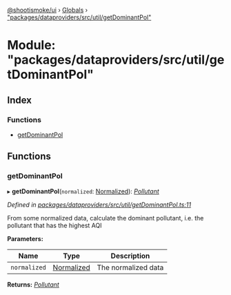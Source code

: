 [@shootismoke/ui](../README.md) › [Globals](../globals.md) › ["packages/dataproviders/src/util/getDominantPol"](_packages_dataproviders_src_util_getdominantpol_.md)

# Module: "packages/dataproviders/src/util/getDominantPol"

## Index

### Functions

* [getDominantPol](_packages_dataproviders_src_util_getdominantpol_.md#getdominantpol)

## Functions

###  getDominantPol

▸ **getDominantPol**(`normalized`: [Normalized](_packages_dataproviders_src_types_.md#normalized)): *[Pollutant](_packages_convert_src_util_pollutant_.md#pollutant)*

*Defined in [packages/dataproviders/src/util/getDominantPol.ts:11](https://github.com/shootismoke/common/blob/af8195a/packages/dataproviders/src/util/getDominantPol.ts#L11)*

From some normalized data, calculate the dominant pollutant, i.e. the
pollutant that has the highest AQI

**Parameters:**

Name | Type | Description |
------ | ------ | ------ |
`normalized` | [Normalized](_packages_dataproviders_src_types_.md#normalized) | The normalized data  |

**Returns:** *[Pollutant](_packages_convert_src_util_pollutant_.md#pollutant)*
